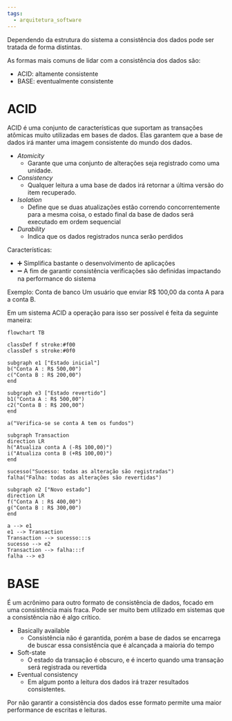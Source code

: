 ```yaml
---
tags:
  - arquitetura_software
---
```

Dependendo da estrutura do sistema a consistência dos dados pode ser tratada de forma distintas. 

As formas mais comuns de lidar com a consistência dos dados são:

- ACID: altamente consistente
- BASE: eventualmente consistente

# ACID

ACID é uma conjunto de características que suportam as transações atômicas muito utilizadas em bases de dados. Elas garantem que a base de dados irá manter uma imagem consistente do mundo dos dados.

- *Atomicity*
	- Garante que uma conjunto de alterações seja registrado como uma unidade.
- *Consistency*
	- Qualquer leitura a uma base de dados irá retornar a última versão do item recuperado.
- *Isolation*
	- Define que se duas atualizações estão correndo concorrentemente para a mesma coisa, o estado final da base de dados será executado em ordem sequencial
- *Durability*
	- Indica que os dados registrados nunca serão perdidos

Características:
- ➕ Simplifica bastante o desenvolvimento de aplicações
- ➖ A fim de garantir consistência verificações são definidas impactando na performance do sistema

Exemplo: Conta de banco
Um usuário que enviar R$ 100,00 da conta A para a conta B.

Em um sistema ACID a operação para isso ser possível é feita da seguinte maneira:

```mermaid
flowchart TB

classDef f stroke:#f00 
classDef s stroke:#0f0

subgraph e1 ["Estado inicial"]
b("Conta A : R$ 500,00")
c("Conta B : R$ 200,00")
end

subgraph e3 ["Estado revertido"]
b1("Conta A : R$ 500,00")
c2("Conta B : R$ 200,00")
end

a("Verifica-se se conta A tem os fundos")

subgraph Transaction
direction LR
h("Atualiza conta A (-R$ 100,00)")
i("Atualiza conta B (+R$ 100,00)")
end

sucesso("Sucesso: todas as alteração são registradas")
falha("Falha: todas as alterações são revertidas")

subgraph e2 ["Novo estado"]
direction LR
f("Conta A : R$ 400,00")
g("Conta B : R$ 300,00")
end

a --> e1
e1 --> Transaction
Transaction --> sucesso:::s
sucesso --> e2
Transaction --> falha:::f
falha --> e3
```

# BASE

É um acrônimo para outro formato de consistência de dados, focado em uma consistência mais fraca. Pode ser muito bem utilizado em sistemas que a consistência não é algo crítico.

- Basically available
	- Consistência não é garantida, porém a base de dados se encarrega de buscar essa consistência que é alcançada a maioria do tempo
- Soft-state
	- O estado da transação é obscuro, e é incerto quando uma transação será registrada ou revertida
- Eventual consistency
	- Em algum ponto a leitura dos dados irá trazer resultados consistentes.

Por não garantir a consistência dos dados esse formato permite uma maior performance de escritas e leituras.

